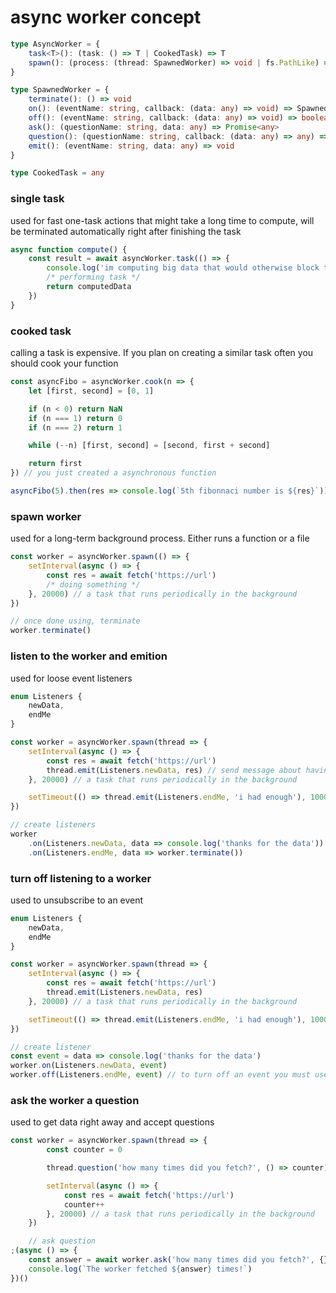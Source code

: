 # async worker concept

```ts
type AsyncWorker = {
	task<T>(): (task: () => T | CookedTask) => T
	spawn(): (process: (thread: SpawnedWorker) => void | fs.PathLike) => SpawnedWorker
}

type SpawnedWorker = {
	terminate(): () => void
	on(): (eventName: string, callback: (data: any) => void) => SpawnedWorker
	off(): (eventName: string, callback: (data: any) => void) => boolean
	ask(): (questionName: string, data: any) => Promise<any>
	question(): (questionName: string, callback: (data: any) => any) => void
	emit(): (eventName: string, data: any) => void
}

type CookedTask = any
```

### single task

used for fast one-task actions that might take a long time to compute, will be terminated automatically right after finishing the task

```ts
async function compute() {
	const result = await asyncWorker.task(() => {
		console.log('im computing big data that would otherwise block the main thread')
		/* performing task */
		return computedData
	})
}
```

### cooked task

calling a task is expensive. If you plan on creating a similar task often you should cook your function

```ts
const asyncFibo = asyncWorker.cook(n => {
	let [first, second] = [0, 1]

	if (n < 0) return NaN
	if (n === 1) return 0
	if (n === 2) return 1

	while (--n) [first, second] = [second, first + second]

	return first
}) // you just created a asynchronous function

asyncFibo(5).then(res => console.log(`5th fibonnaci number is ${res}`))
```

### spawn worker

used for a long-term background process. Either runs a function or a file

```ts
const worker = asyncWorker.spawn(() => {
	setInterval(async () => {
		const res = await fetch('https://url')
		/* doing something */
	}, 20000) // a task that runs periodically in the background
})

// once done using, terminate
worker.terminate()
```

### listen to the worker and emition

used for loose event listeners

```ts
enum Listeners {
	newData,
	endMe
}

const worker = asyncWorker.spawn(thread => {
	setInterval(async () => {
		const res = await fetch('https://url')
		thread.emit(Listeners.newData, res) // send message about having some data ready
	}, 20000) // a task that runs periodically in the background

	setTimeout(() => thread.emit(Listeners.endMe, 'i had enough'), 100000) // sends a termination request in 100s
})

// create listeners
worker
	.on(Listeners.newData, data => console.log('thanks for the data'))
	.on(Listeners.endMe, data => worker.terminate())
```

### turn off listening to a worker

used to unsubscribe to an event

```ts
enum Listeners {
	newData,
	endMe
}

const worker = asyncWorker.spawn(thread => {
	setInterval(async () => {
		const res = await fetch('https://url')
		thread.emit(Listeners.newData, res)
	}, 20000) // a task that runs periodically in the background

	setTimeout(() => thread.emit(Listeners.endMe, 'i had enough'), 100000) // sends a termination request in 100s
})

// create listener
const event = data => console.log('thanks for the data')
worker.on(Listeners.newData, event)
worker.off(Listeners.endMe, event) // to turn off an event you must use the same event
```

### ask the worker a question

used to get data right away and accept questions

```ts
const worker = asyncWorker.spawn(thread => {
		const counter = 0

		thread.question('how many times did you fetch?', () => counter)

		setInterval(async () => {
			const res = await fetch('https://url')
			counter++
		}, 20000) // a task that runs periodically in the background
	})

	// ask question
;(async () => {
	const answer = await worker.ask('how many times did you fetch?', {})
	console.log(`The worker fetched ${answer} times!`)
})()
```
